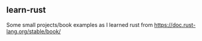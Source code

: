 ## learn-rust
Some small projects/book examples as I learned rust from https://doc.rust-lang.org/stable/book/
